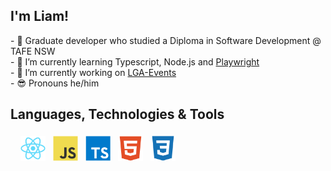 <h2>I'm Liam!</h2>
- 👋 Graduate developer who studied a Diploma in Software Development @ TAFE NSW </br>
- 🌱 I’m currently learning Typescript, Node.js and <a href="https://playwright.dev/">Playwright</a> </br>
- 🔭 I’m currently working on <a href="https://github.com/LeeHikari/LGA-Events">LGA-Events</a> </br>
- 😎 Pronouns he/him


<h2>Languages, Technologies & Tools</h2>
<a href="https://git-scm.com/" title="Git"><img src="https://raw.githubusercontent.com/jmnote/z-icons/master/svg/git.svg" alt="" style="vertical-align:top; margin:4px; width: 40px"></a>
<a href="https://reactjs.org/" title="React"><img src="https://github.com/devicons/devicon/blob/2ae2a900d2f041da66e950e4d48052658d850630/icons/react/react-original.svg" style="margin:4px; height: 40px; width: 40px"></a>
<a href="https://www.javascript.com/" title="JavaScript"><img src="https://github.com/devicons/devicon/blob/2ae2a900d2f041da66e950e4d48052658d850630/icons/javascript/javascript-original.svg" style="margin:4px; height: 40px; width: 40px"></a>
<a href="https://www.typescriptlang.org/" title="TypeScript"><img src="https://github.com/devicons/devicon/blob/2ae2a900d2f041da66e950e4d48052658d850630/icons/typescript/typescript-plain.svg" style="margin:4px; height: 40px; width: 40px"></a>
<a href="https://html.com/html5/" title="HTML5"><img src="https://github.com/devicons/devicon/blob/2ae2a900d2f041da66e950e4d48052658d850630/icons/html5/html5-plain.svg" style="margin:4px; height: 40px; width: 40px"></a>
<a href="https://developer.mozilla.org/en-US/docs/Web/CSS" title="CSS3"><img src="https://github.com/devicons/devicon/blob/2ae2a900d2f041da66e950e4d48052658d850630/icons/css3/css3-plain.svg" style="margin:4px; height: 40px; width: 40px"></a>

<!---
HikariLee/HikariLee is a ✨ special ✨ repository because its `README.md` (this file) appears on your GitHub profile.
You can click the Preview link to take a look at your changes.
--->
